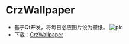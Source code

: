 # CrzWallpaper
* 基于Qt开发，将每日必应图片设为壁纸。
![pic](https://github.com/loki1412/CrzWallpaper/blob/master/screen.jpg)
* 下载：[CrzWallpaper](https://github.com/loki1412/CrzWallpaper/releases/download/1.0.0/CrzWallpaper.exe)